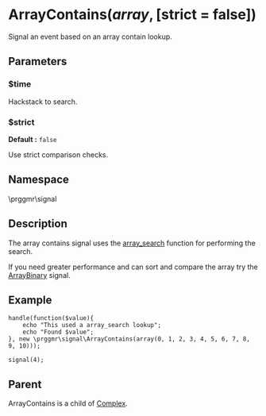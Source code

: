 # ArrayContains($array, [$strict = false])

Signal an event based on an array contain lookup.

## Parameters

### $time

Hackstack to search.

### $strict
__Default :__ ```false```

Use strict comparison checks.

## Namespace

\prggmr\signal

## Description

The array contains signal uses the [array_search](http://php.net/array_search) function for 
performing the search.

If you need greater performance and can sort and compare the array try the [ArrayBinary](array_binary.html) signal.

## Example

    handle(function($value){
        echo "This used a array_search lookup";
        echo "Found $value";
    }, new \prggmr\signal\ArrayContains(array(0, 1, 2, 3, 4, 5, 6, 7, 8, 9, 10)));

    signal(4);

## Parent

ArrayContains is a child of [Complex](complex.html).